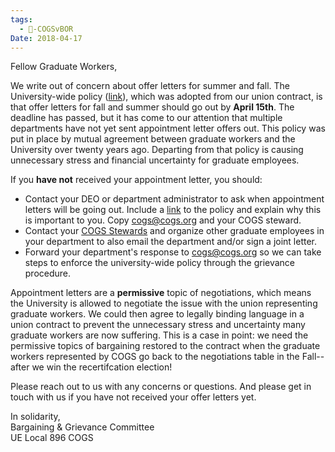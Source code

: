 ```yaml
---
tags:
  - 🥊-COGSvBOR
Date: 2018-04-17
---
```

Fellow Graduate Workers,

We write out of concern about offer letters for summer and fall. The University-wide policy ([link](https://www.grad.uiowa.edu/graduate-assistant-employment)), which was adopted from our union contract, is that offer letters for fall and summer should go out by **April 15th**. The deadline has passed, but it has come to our attention that multiple departments have not yet sent appointment letter offers out. This policy was put in place by mutual agreement between graduate workers and the University over twenty years ago. Departing from that policy is causing unnecessary stress and financial uncertainty for graduate employees.

If you **have not** received your appointment letter, you should:

- Contact your DEO or department administrator to ask when appointment letters will be going out. Include a [link](https://www.grad.uiowa.edu/graduate-assistant-employment) to the policy and explain why this is important to you. Copy [cogs@cogs.org](mailto:cogs@cogs.org) and your COGS steward.
- Contact your [COGS Stewards](../../../What%20is%20COGS/Stewards/COGS%20Stewards.md) and organize other graduate employees in your department to also email the department and/or sign a joint letter.
- Forward your department's response to [cogs@cogs.org](mailto:cogs@cogs.org) so we can take steps to enforce the university-wide policy through the grievance procedure.

Appointment letters are a **permissive** topic of negotiations, which means the University is allowed to negotiate the issue with the union representing graduate workers. We could then agree to legally binding language in a union contract to prevent the unnecessary stress and uncertainty many graduate workers are now suffering. This is a case in point: we need the permissive topics of bargaining restored to the contract when the graduate workers represented by COGS go back to the negotiations table in the Fall--after we win the recertifcation election!

Please reach out to us with any concerns or questions. And please get in touch with us if you have not received your offer letters yet.

In solidarity,  
Bargaining & Grievance Committee  
UE Local 896 COGS